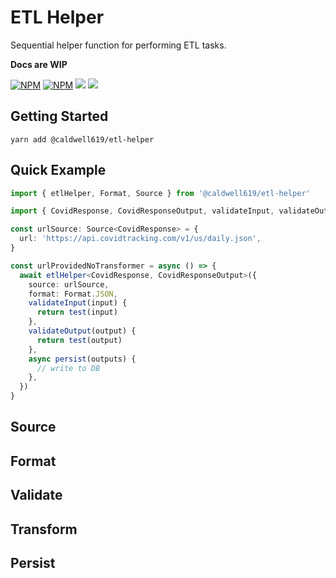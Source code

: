 # ETL Helper

Sequential helper function for performing ETL tasks. 

**Docs are WIP**

[![NPM](https://img.shields.io/npm/v/@caldwell619/etl-helper.svg)](https://www.npmjs.com/package/@caldwell619/etl-helper) [![NPM](https://img.shields.io/bundlephobia/min/@caldwell619/etl-helper)](https://www.npmjs.com/package/@caldwell619/etl-helper) [![](https://img.shields.io/github/last-commit/christopher-caldwell/etl-helper)]() [![](https://img.shields.io/npm/types/typescript)]()

## Getting Started

```shell
yarn add @caldwell619/etl-helper
```

## Quick Example

```ts
import { etlHelper, Format, Source } from '@caldwell619/etl-helper'

import { CovidResponse, CovidResponseOutput, validateInput, validateOutput } from './schema'

const urlSource: Source<CovidResponse> = {
  url: 'https://api.covidtracking.com/v1/us/daily.json',
}

const urlProvidedNoTransformer = async () => {
  await etlHelper<CovidResponse, CovidResponseOutput>({
    source: urlSource,
    format: Format.JSON,
    validateInput(input) {
      return test(input)
    },
    validateOutput(output) {
      return test(output)
    },
    async persist(outputs) {
      // write to DB
    },
  })
}
```

## Source

## Format

## Validate

## Transform

## Persist
